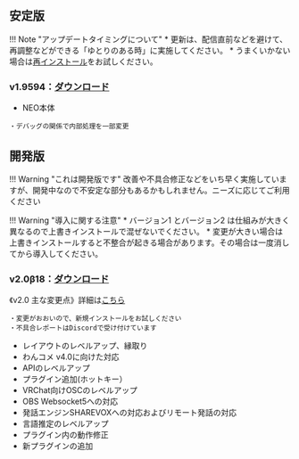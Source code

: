 ## 安定版
!!! Note "アップデートタイミングについて"
    * 更新は、配信直前などを避けて、再調整などができる「ゆとりのある時」に実施してください。
    * うまくいかない場合は[再インストール](qa/reinstall.md)をお試しください。

### v1.9594：[ダウンロード](https://machanbazaar.com/wp-content/uploads/2022/08/YNCneo_v1.9594.zip)

* NEO本体
```
・デバッグの関係で内部処理を一部変更
```

## 開発版
!!! Warning "これは開発版です"
    改善や不具合修正などをいち早く実施していますが、開発中なので不安定な部分もあるかもしれません。ニーズに応じてご利用ください

!!! Warning "導入に関する注意"
    * バージョン1 とバージョン2 は仕組みが大きく異なるので上書きインストールで混ぜないでください。
    * 変更が大きい場合は上書きインストールすると不整合が起きる場合があります。その場合は一度消してから導入してください。

### v2.0β18：[ダウンロード](https://machanbazaar.com/wp-content/uploads/2022/10/YNCneo_v2.0beta18.zip)


《v2.0 主な変更点》詳細は[こちら](qa/history.md)

```
・変更がおおいので、新規インストールをお試しください
・不具合レポートはDiscordで受け付けています
```

* レイアウトのレベルアップ、縁取り
* わんコメ v4.0に向けた対応
* APIのレベルアップ
* プラグイン追加(ホットキー）
* VRChat向けOSCのレベルアップ
* OBS Websocket5への対応
* 発話エンジンSHAREVOXへの対応およびリモート発話の対応
* 言語推定のレベルアップ
* プラグイン内の動作修正
* 新プラグインの追加